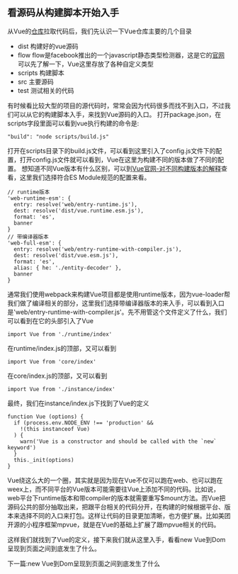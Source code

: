 ## 看源码从构建脚本开始入手

从Vue的[仓库](https://github.com/vuejs/vue)拉取代码后，我们先认识一下Vue仓库主要的几个目录

+ dist 构建好的vue源码
+ flow flow是facebook推出的一个javascript静态类型检测器，这是它的[官网](https://flow.org/)可以先了解一下，Vue这里存放了各种自定义类型
+ scripts 构建脚本
+ src 主要源码
+ test 测试相关的代码

有时候看比较大型的项目的源代码时，常常会因为代码很多而找不到入口，不过我们可以从它的构建脚本入手，来找到Vue源码的入口。
打开package.json，在scripts字段里面可以看到vue执行构建的命令是:

    "build": "node scripts/build.js"

打开在scripts目录下的build.js文件，可以看到这里引入了config.js文件下的配置，打开config.js文件就可以看到，Vue在这里为构建不同的版本做了不同的配置。
想知道不同Vue版本有什么区别，可以到[Vue官网-对不同构建版本的解释](https://cn.vuejs.org/v2/guide/installation.html#%E5%AF%B9%E4%B8%8D%E5%90%8C%E6%9E%84%E5%BB%BA%E7%89%88%E6%9C%AC%E7%9A%84%E8%A7%A3%E9%87%8A)查看，这里我们选择符合ES Module规范的配置来看。

    // runtime版本
    'web-runtime-esm': {
      entry: resolve('web/entry-runtime.js'),
      dest: resolve('dist/vue.runtime.esm.js'),
      format: 'es',
      banner
    }
    // 带编译器版本
    'web-full-esm': {
      entry: resolve('web/entry-runtime-with-compiler.js'),
      dest: resolve('dist/vue.esm.js'),
      format: 'es',
      alias: { he: './entity-decoder' },
      banner
    }

通常我们使用webpack来构建Vue项目都是使用runtime版本，因为vue-loader帮我们做了编译相关的部分，这里我们选择带编译器版本的来入手，可以看到入口是'web/entry-runtime-with-compiler.js'。先不用管这个文件定义了什么，我们可以看到在它的头部引入了Vue

    import Vue from './runtime/index'

在runtime/index.js的顶部，又可以看到

    import Vue from 'core/index'

在core/index.js的顶部，又可以看到

    import Vue from './instance/index'

最终，我们在instance/index.js下找到了Vue的定义

    function Vue (options) {
      if (process.env.NODE_ENV !== 'production' &&
        !(this instanceof Vue)
      ) {
        warn('Vue is a constructor and should be called with the `new` keyword')
      }
      this._init(options)
    }

Vue绕这么大的一个圈，其实就是因为现在Vue不仅可以跑在web、也可以跑在weex上，而不同平台的Vue版本可能需要往Vue上添加不同的代码。比如说，web平台下runtime版本和带compiler的版本就需要重写$mount方法。而Vue把源码公共的部分抽取出来，把跟平台相关的代码分开，在构建的时候根据平台、版本来选择不同的入口来打包。这样让代码的目录更加清晰，也方便扩展。比如美团开源的小程序框架mpvue，就是在Vue的基础上扩展了跟mpvue相关的代码。

这样我们就找到了Vue的定义，接下来我们就从这里入手，看看new Vue到Dom呈现到页面之间到底发生了什么。

下一篇:new Vue到Dom呈现到页面之间到底发生了什么